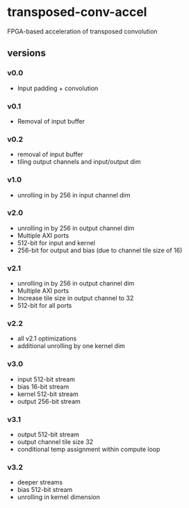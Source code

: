 # transposed-conv-accel
FPGA-based acceleration of transposed convolution


## versions

### v0.0
- Input padding + convolution 

### v0.1
- Removal of input buffer

### v0.2
- removal of input buffer
- tiling output channels and input/output dim

### v1.0 
- unrolling in by 256 in input channel dim

### v2.0
- unrolling in by 256 in output channel dim
- Multiple AXI ports
- 512-bit for input and kernel
- 256-bit for output and bias (due to channel tile size of 16)

### v2.1
- unrolling in by 256 in output channel dim
- Multiple AXI ports
- Increase tile size in output channel to 32
- 512-bit for all ports

### v2.2
- all v2.1 optimizations
- additional unrolling by one kernel dim

### v3.0
- input 512-bit stream
- bias 16-bit stream
- kernel 512-bit stream
- output 256-bit stream

### v3.1
- output 512-bit stream
- output channel tile size 32
- conditional temp assignment within compute loop

### v3.2
- deeper streams
- bias 512-bit stream
- unrolling in kernel dimension
